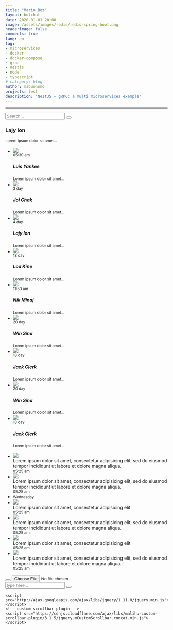 ```yaml
---
title: "Mario Bot"
layout: botchat
date: 2020-01-01 20:00
image: /assets/images/redis/redis-spring-boot.png
headerImage: false
comments: true
lang: en
tag:
- microservices
- docker
- docker-compose
- grpc
- nestjs
- node
- typescript
# category: blog
author: mabuonomo
projects: test
description: "NestJS + gRPC: a multi microservices example"
---
```


<!-- <img src="/assets/images/grpc/node_grpc.png" /> -->

---

<html>
<head>
	<link href="https://fonts.googleapis.com/css?family=Raleway" rel="stylesheet">
	<link href="https://maxcdn.bootstrapcdn.com/font-awesome/4.7.0/css/font-awesome.min.css" rel="stylesheet">
	<link rel="stylesheet" href="https://cdnjs.cloudflare.com/ajax/libs/malihu-custom-scrollbar-plugin/3.1.5/jquery.mCustomScrollbar.css">
</head>
<body>
	<div class="main-section">
		<div class="head-section">
			<div class="headLeft-section">
				<div class="headLeft-sub">
					<input type="text" name="search" placeholder="Search...">
					<button> <i class="fa fa-search"></i> </button>
				</div>
			</div>
			<div class="headRight-section">
				<div class="headRight-sub">
					<h3>Lajy Ion</h3>
					<small>Lorem ipsum dolor sit amet...</small>
				</div>
			</div>
		</div>
		<div class="body-section">
			<div class="left-section mCustomScrollbar" data-mcs-theme="minimal-dark">
				<ul>
					<li>
						<div class="chatList">
							<div class="img">
								<i class="fa fa-circle"></i>
								<img src="/demo/man01.png">
							</div>
							<div class="desc">
								<small class="time">05:30 am</small>
								<h5>Luis Yankee</h5>
								<small>Lorem ipsum dolor sit amet...</small>
							</div>
						</div>
					</li>
					<li>
						<div class="chatList">
							<div class="img">
								<i class="fa fa-circle"></i>
								<img src="/demo/man02.png">
							</div>
							<div class="desc">
								<small class="time">3 day</small>
								<h5>Joi Chak</h5>
								<small>Lorem ipsum dolor sit amet...</small>
							</div>
						</div>
					</li>
					<li class="active">
						<div class="chatList">
							<div class="img">
								<img src="/demo/man03.png">
							</div>
							<div class="desc">
								<small class="time">4 day</small>
								<h5>Lajy Ion</h5>
								<small>Lorem ipsum dolor sit amet...</small>
							</div>
						</div>
					</li>
					<li>
						<div class="chatList">
							<div class="img">
								<img src="/demo/man04.png">
							</div>
							<div class="desc">
								<small class="time">18 day</small>
								<h5>Lod Kine</h5>
								<small>Lorem ipsum dolor sit amet...</small>
							</div>
						</div>
					</li>
					<li>
						<div class="chatList">
							<div class="img">
								<i class="fa fa-circle"></i>
								<img src="/demo/man01.png">
							</div>
							<div class="desc">
								<small class="time">11:50 am</small>
								<h5>Nik Minaj</h5>
								<small>Lorem ipsum dolor sit amet...</small>
							</div>
						</div>
					</li>
					<li>
						<div class="chatList">
							<div class="img">
								<img src="/demo/man02.png">
							</div>
							<div class="desc">
								<small class="time">20 day</small>
								<h5>Win Sina</h5>
								<small>Lorem ipsum dolor sit amet...</small>
							</div>
						</div>
					</li>
					<li>
						<div class="chatList">
							<div class="img">
								<img src="/demo/man03.png">
							</div>
							<div class="desc">
								<small class="time">18 day</small>
								<h5>Jack Clerk</h5>
								<small>Lorem ipsum dolor sit amet...</small>
							</div>
						</div>
					</li>
					<li>
						<div class="chatList">
							<div class="img">
								<img src="/demo/man02.png">
							</div>
							<div class="desc">
								<small class="time">20 day</small>
								<h5>Win Sina</h5>
								<small>Lorem ipsum dolor sit amet...</small>
							</div>
						</div>
					</li>
					<li>
						<div class="chatList">
							<div class="img">
								<img src="/demo/man03.png">
							</div>
							<div class="desc">
								<small class="time">18 day</small>
								<h5>Jack Clerk</h5>
								<small>Lorem ipsum dolor sit amet...</small>
							</div>
						</div>
					</li>
				</ul>
			</div>
			<div class="right-section">
				<div class="message mCustomScrollbar" data-mcs-theme="minimal-dark">
					<ul>
						<li class="msg-left">
							<div class="msg-left-sub">
								<img src="/demo/man03.png">
								<div class="msg-desc">
									Lorem ipsum dolor sit amet, consectetur adipisicing elit, sed do eiusmod
									tempor incididunt ut labore et dolore magna aliqua.
								</div>
								<small>05:25 am</small>
							</div>
						</li>
						<li class="msg-right">
							<div class="msg-left-sub">
								<img src="/demo/man04.png">
								<div class="msg-desc">
									Lorem ipsum dolor sit amet, consectetur adipisicing elit, sed do eiusmod
									tempor incididunt ut labore et dolore magna aliqua.
								</div>
								<small>05:25 am</small>
							</div>
						</li>
						<li class="msg-day"><small>Wednesday</small></li>
						<li class="msg-left">
							<div class="msg-left-sub">
								<img src="/demo/man03.png">
								<div class="msg-desc">
									Lorem ipsum dolor sit amet, consectetur adipisicing elit
								</div>
								<small>05:25 am</small>
							</div>
						</li>
						<li class="msg-right">
							<div class="msg-left-sub">
								<img src="/demo/man04.png">
								<div class="msg-desc">
									Lorem ipsum dolor sit amet, consectetur adipisicing elit, sed do eiusmod
									tempor incididunt ut labore et dolore magna aliqua.
								</div>
								<small>05:25 am</small>
							</div>
						</li>
						<li class="msg-left">
							<div class="msg-left-sub">
								<img src="/demo/man03.png">
								<div class="msg-desc">
									Lorem ipsum dolor sit amet, consectetur adipisicing elit
								</div>
								<small>05:25 am</small>
							</div>
						</li>
						<li class="msg-right">
							<div class="msg-left-sub">
								<img src="/demo/man04.png">
								<div class="msg-desc">
									Lorem ipsum dolor sit amet, consectetur adipisicing elit, sed do eiusmod
									tempor incididunt ut labore et dolore magna aliqua.
								</div>
								<small>05:25 am</small>
							</div>
						</li>
					</ul>
				</div>
				<div class="right-section-bottom">
					<form>
						<div class="upload-btn">
						  	<button class="btn"><i class="fa fa-photo"></i></button>
						  	<input type="file" name="myfile" />
						</div>
						<input type="text" name="" placeholder="type here...">
						<button class="btn-send"><i class="fa fa-send"></i></button>
					</form>
				</div>
			</div>
		</div>
	</div>
	
	<script src="http://ajax.googleapis.com/ajax/libs/jquery/1.11.0/jquery.min.js"></script>
	<!-- custom scrollbar plugin -->
	<script src="https://cdnjs.cloudflare.com/ajax/libs/malihu-custom-scrollbar-plugin/3.1.5/jquery.mCustomScrollbar.concat.min.js"></script>
</body>
</html>